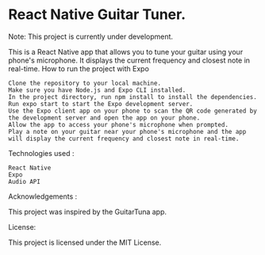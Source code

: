 # React Native Guitar Tuner.

Note: This project is currently under development.

This is a React Native app that allows you to tune your guitar using your phone's microphone. It displays the current frequency and closest note in real-time.
How to run the project with Expo

    Clone the repository to your local machine.
    Make sure you have Node.js and Expo CLI installed.
    In the project directory, run npm install to install the dependencies.
    Run expo start to start the Expo development server.
    Use the Expo client app on your phone to scan the QR code generated by the development server and open the app on your phone.
    Allow the app to access your phone's microphone when prompted.
    Play a note on your guitar near your phone's microphone and the app will display the current frequency and closest note in real-time.

Technologies used : 

    React Native
    Expo
    Audio API

Acknowledgements :

This project was inspired by the GuitarTuna app.

License:

This project is licensed under the MIT License.

